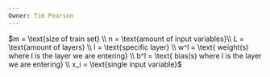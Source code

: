 ```yaml
---
Owner: Tim Pearson
---
```

$m = \text{size of train set} \\  
n = \text{amount of input variables}\\  
L = \text{amount of layers} \\  
l = \text{specific layer} \\  
w^l = \text{ weight(s) where l is the layer we are entering} \\  
b^l = \text{ bias(s) where l is the layer we are entering} \\  
x_i = \text{single input variable}$